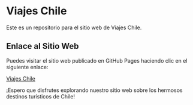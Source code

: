 # Viajes Chile

Este es un repositorio para el sitio web de Viajes Chile.

## Enlace al Sitio Web

Puedes visitar el sitio web publicado en GitHub Pages haciendo clic en el siguiente enlace:

[Viajes Chile](https://magysil.github.io/Viajes-Chile)

¡Espero que disfrutes explorando nuestro sitio web sobre los hermosos destinos turísticos de Chile!

